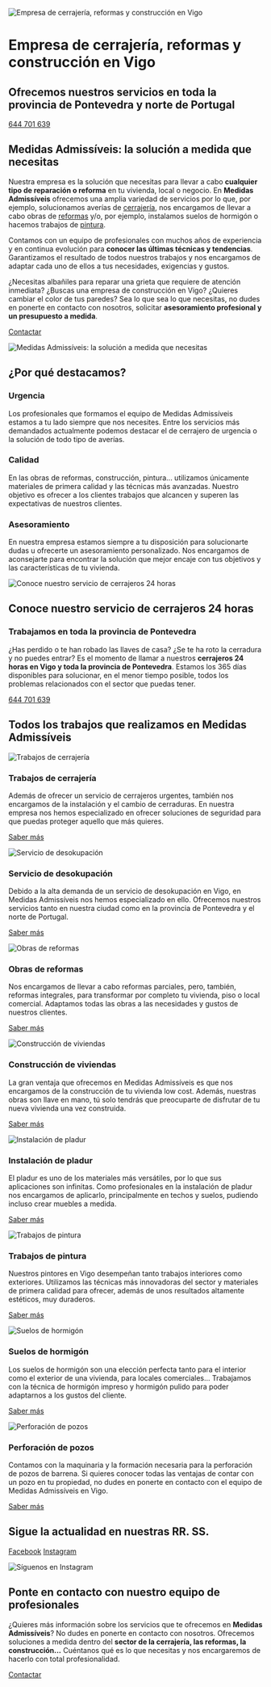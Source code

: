 ![Empresa de cerrajería, reformas y construcción en Vigo](https://www.medidasadmissiveis.es/images/empresa-de-cerrajeria-reformas-construccion-en-vigo.jpg)

# Empresa de cerrajería, reformas y construcción en Vigo

## Ofrecemos nuestros servicios en toda la provincia de Pontevedra y norte de Portugal

[644 701 639](tel:644701639 "Llamar a Medidas Admissíveis")

## Medidas Admissíveis: la solución a medida que necesitas

Nuestra empresa es la solución que necesitas para llevar a cabo **cualquier tipo de reparación o reforma** en tu vivienda, local o negocio. En **Medidas Admissíveis** ofrecemos una amplia variedad de servicios por lo que, por ejemplo, solucionamos averías de [cerrajería](https://www.medidasadmissiveis.es/cerrajeria-24-horas-vigo.aspx "Ver cerrajeros 24 horas en Vigo"), nos encargamos de llevar a cabo obras de [reformas](https://www.medidasadmissiveis.es/reformas-vigo.aspx "Reformar casa en Vigo") y/o, por ejemplo, instalamos suelos de hormigón o hacemos trabajos de [pintura](https://www.medidasadmissiveis.es/pintores-vigo.aspx "Ver pintores en Vigo").


Contamos con un equipo de profesionales con muchos años de experiencia y en continua evolución para **conocer las últimas técnicas y tendencias**. Garantizamos el resultado de todos nuestros trabajos y nos encargamos de adaptar cada uno de ellos a tus necesidades, exigencias y gustos.


¿Necesitas albañiles para reparar una grieta que requiere de atención inmediata? ¿Buscas una empresa de construcción en Vigo? ¿Quieres cambiar el color de tus paredes? Sea lo que sea lo que necesitas, no dudes en ponerte en contacto con nosotros, solicitar **asesoramiento profesional y un presupuesto a medida**.


[Contactar](https://www.medidasadmissiveis.es/contacto-cerrajeria-reformas-vigo.aspx "Contactar con Medidas Admissíveis")

![Medidas Admissíveis: la solución a medida que necesitas](https://www.medidasadmissiveis.es/images/la-solucion-a-medida-que-necesitas.jpg)

## ¿Por qué destacamos?

### Urgencia

Los profesionales que formamos el equipo de Medidas Admissíveis estamos a tu lado siempre que nos necesites. Entre los servicios más demandados actualmente podemos destacar el de cerrajero de urgencia o la solución de todo tipo de averías.


### Calidad

En las obras de reformas, construcción, pintura... utilizamos únicamente materiales de primera calidad y las técnicas más avanzadas. Nuestro objetivo es ofrecer a los clientes trabajos que alcancen y superen las expectativas de nuestros clientes.


### Asesoramiento

En nuestra empresa estamos siempre a tu disposición para solucionarte dudas u ofrecerte un asesoramiento personalizado. Nos encargamos de aconsejarte para encontrar la solución que mejor encaje con tus objetivos y las características de tu vivienda.


![Conoce nuestro servicio de cerrajeros 24 horas](https://www.medidasadmissiveis.es/images/conoce-nuestro-servicio-de-cerrajeros.jpg)

## Conoce nuestro servicio de cerrajeros 24 horas

### Trabajamos en toda la provincia de Pontevedra

¿Has perdido o te han robado las llaves de casa? ¿Se te ha roto la cerradura y no puedes entrar? Es el momento de llamar a nuestros **cerrajeros 24 horas en Vigo y toda la provincia de Pontevedra**. Estamos los 365 días disponibles para solucionar, en el menor tiempo posible, todos los problemas relacionados con el sector que puedas tener.


[644 701 639](tel:644701639 "Llamar a Medidas Admissíveis")

## Todos los trabajos que realizamos en Medidas Admissíveis

![Trabajos de cerrajería](https://www.medidasadmissiveis.es/images/trabajos-de-cerrajeria.jpg)

### Trabajos de cerrajería

Además de ofrecer un servicio de cerrajeros urgentes, también nos encargamos de la instalación y el cambio de cerraduras. En nuestra empresa nos hemos especializado en ofrecer soluciones de seguridad para que puedas proteger aquello que más quieres.


[Saber más](https://www.medidasadmissiveis.es/cerrajeria-24-horas-vigo.aspx "Saber más sobre la cerrajería en Vigo")

![Servicio de desokupación](https://www.medidasadmissiveis.es/images/servicio-de-desokupacion-en-pontevedra-y-vigo.jpg)

### Servicio de desokupación

Debido a la alta demanda de un servicio de desokupación en Vigo, en Medidas Admissíveis nos hemos especializado en ello. Ofrecemos nuestros servicios tanto en nuestra ciudad como en la provincia de Pontevedra y el norte de Portugal.


[Saber más](https://www.medidasadmissiveis.es/servicio-desokupacion-vigo.aspx "Saber más sobre empresa de desokupación en Vigo")

![Obras de reformas](https://www.medidasadmissiveis.es/images/reforma-interior-de-vivienda.jpg)

### Obras de reformas

Nos encargamos de llevar a cabo reformas parciales, pero, también, reformas integrales, para transformar por completo tu vivienda, piso o local comercial. Adaptamos todas las obras a las necesidades y gustos de nuestros clientes.


[Saber más](https://www.medidasadmissiveis.es/reformas-vigo.aspx "Saber más sobre la empresa de reformas en Vigo")

![Construcción de viviendas](https://www.medidasadmissiveis.es/images/construccion-de-viviendas.jpg)

### Construcción de viviendas

La gran ventaja que ofrecemos en Medidas Admissíveis es que nos encargamos de la construcción de tu vivienda low cost. Además, nuestras obras son llave en mano, tú solo tendrás que preocuparte de disfrutar de tu nueva vivienda una vez construida.


[Saber más](https://www.medidasadmissiveis.es/construccion-casas-vigo.aspx "Saber más sobre la construcción de casas en Vigo")

![Instalación de pladur](https://www.medidasadmissiveis.es/images/instalacion-pladur.jpg)

### Instalación de pladur

El pladur es uno de los materiales más versátiles, por lo que sus aplicaciones son infinitas. Como profesionales en la instalación de pladur nos encargamos de aplicarlo, principalmente en techos y suelos, pudiendo incluso crear muebles a medida.


[Saber más](https://www.medidasadmissiveis.es/instaladores-pladur-vigo.aspx "Saber más sobre instalación de pladur en Vigo")

![Trabajos de pintura](https://www.medidasadmissiveis.es/images/trabajos-pintura.jpg)

### Trabajos de pintura

Nuestros pintores en Vigo desempeñan tanto trabajos interiores como exteriores. Utilizamos las técnicas más innovadoras del sector y materiales de primera calidad para ofrecer, además de unos resultados altamente estéticos, muy duraderos.


[Saber más](https://www.medidasadmissiveis.es/pintores-vigo.aspx "Saber más sobre los pintores en Vigo")

![Suelos de hormigón](https://www.medidasadmissiveis.es/images/suelo-hormigon.jpg)

### Suelos de hormigón

Los suelos de hormigón son una elección perfecta tanto para el interior como el exterior de una vivienda, para locales comerciales... Trabajamos con la técnica de hormigón impreso y hormigón pulido para poder adaptarnos a los gustos del cliente.


[Saber más](https://www.medidasadmissiveis.es/suelos-hormigon-vigo.aspx "Saber más sobre los suelos de hormigón en Vigo")

![Perforación de pozos](https://www.medidasadmissiveis.es/images/perforacion-pozos.jpg)

### Perforación de pozos

Contamos con la maquinaria y la formación necesaria para la perforación de pozos de barrena. Si quieres conocer todas las ventajas de contar con un pozo en tu propiedad, no dudes en ponerte en contacto con el equipo de Medidas Admissíveis en Vigo.


[Saber más](https://www.medidasadmissiveis.es/pozos-vigo.aspx "Saber más sobre la perforación de pozos en Vigo")

## Sigue la actualidad en nuestras RR. SS.

[Facebook](https://www.facebook.com/profile.php?id=61551800069623 "Ver Facebook") [Instagram](https://www.instagram.com/medidasadimissiveis1/ "Ir al perfil de Instagram")

![Síguenos en Instagram](https://www.medidasadmissiveis.es/images/feed-instagram.jpg)

## Ponte en contacto con nuestro equipo de profesionales

¿Quieres más información sobre los servicios que te ofrecemos en **Medidas Admissíveis**? No dudes en ponerte en contacto con nosotros. Ofrecemos soluciones a medida dentro del **sector de la cerrajería, las reformas, la construcción...** Cuéntanos qué es lo que necesitas y nos encargaremos de hacerlo con total profesionalidad.


[Contactar](https://www.medidasadmissiveis.es/contacto-cerrajeria-reformas-vigo.aspx "Contactar con Medidas Admissíveis")